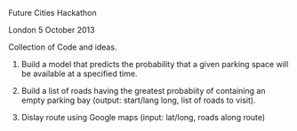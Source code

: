 Future Cities Hackathon

London  5 October 2013

Collection of Code and ideas.


1) Build a model that predicts the probability that a given parking space will be available at a specified time.

2) Build a list of roads having the greatest probabiity of containing an empty parking bay (output: start/lang long, list of roads to visit).

3) Dislay route using Google maps (input: lat/long, roads along route)
